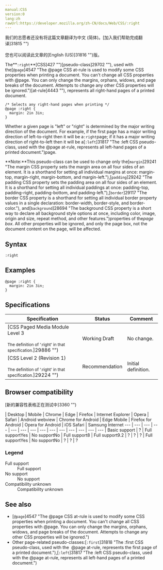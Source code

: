 ```yaml
---
manual:CSS
version:0
lang:zh
rawUrl:https://developer.mozilla.org/zh-CN/docs/Web/CSS/:right
---
```




<bdi>我们的志愿者还没有将这篇文章翻译为<bdi>中文 (简体)</bdi>。[加入我们帮助完成翻译]31815 "")<br></br>您也可以阅读此文章的[English (US)]31816 "")版。</bdi>






The**`:right`**[CSS]427 "")[pseudo-class]29702 ""), used with the[`@page`]4547 "The @page CSS at-rule is used to modify some CSS properties when printing a document. You can't change all CSS properties with @page. You can only change the margins, orphans, widows, and page breaks of the document. Attempts to change any other CSS properties will be ignored.")[at-rule]4443 ""), represents all right-hand pages of a printed document.


```
/* Selects any right-hand pages when printing */
@page :right {
  margin: 2in 3in;
}
```


Whether a given page is &quot;left&quot; or &quot;right&quot; is determined by the major writing direction of the document. For example, if the first page has a major writing direction of left-to-right then it will be a`:right`page; if it has a major writing direction of right-to-left then it will be a[`:left`]31817 "The :left CSS pseudo-class, used with the @page at-rule, represents all left-hand pages of a printed document.")page.



**Note:**This pseudo-class can be used to change only the[`margin`]29241 "The margin CSS property sets the margin area on all four sides of an element. It is a shorthand for setting all individual margins at once: margin-top, margin-right, margin-bottom, and margin-left."),[`padding`]29242 "The padding CSS property sets the padding area on all four sides of an element. It is a shorthand for setting all individual paddings at once: padding-top, padding-right, padding-bottom, and padding-left."),[`border`]29117 "The border CSS property is a shorthand for setting all individual border property values in a single declaration: border-width, border-style, and border-color."), and[`background`]28694 "The background CSS property is a short way to declare all background style options at once, including color, image, origin and size, repeat method, and other features.")properties of the*page box*. All other properties will be ignored, and only the page box, not the document content on the page, will be affected.



## Syntax<a name="Syntax"></a>

```
:right
```

## Examples<a name="Examples"></a>

```
@page :right {
  margin: 2in 3in;
}
```

## Specifications<a name="Specifications"></a>

Specification | Status | Comment 
 ---  |  ---  |  ---  | 
[CSS Paged Media Module Level 3<br></br><small>The definition of &#39;:right&#39; in that specification.</small>]29886 "") | Working Draft | No change. 
[CSS Level 2 (Revision 1)<br></br><small>The definition of &#39;:right&#39; in that specification.</small>]29224 "") | Recommendation | Initial definition. 


## Browser compatibility<a name="Browser_compatibility"></a>
[新的兼容性表格正在测试中<i></i>]3360 "")

 | <abbr>Desktop<i></i></abbr> | <abbr>Mobile<i></i></abbr> 
 | <abbr>Chrome<i></i></abbr> | <abbr>Edge<i></i></abbr> | <abbr>Firefox<i></i></abbr> | <abbr>Internet Explorer<i></i></abbr> | <abbr>Opera<i></i></abbr> | <abbr>Safari<i></i></abbr> | <abbr>Android webview<i></i></abbr> | <abbr>Chrome for Android<i></i></abbr> | <abbr>Edge Mobile<i></i></abbr> | <abbr>Firefox for Android<i></i></abbr> | <abbr>Opera for Android<i></i></abbr> | <abbr>iOS Safari<i></i></abbr> | <abbr>Samsung Internet<i></i></abbr> 
 ---  |  ---  |  ---  |  ---  |  ---  |  ---  |  ---  |  ---  |  ---  |  ---  |  ---  |  ---  |  ---  |  ---  | 
Basic support | <abbr>?</abbr> | <abbr>Full support</abbr>Yes | <abbr>No support</abbr>No | <abbr>Full support</abbr>8 | <abbr>Full support</abbr>9.2 | <abbr>?</abbr> | <abbr>?</abbr> | <abbr>?</abbr> | <abbr>Full support</abbr>Yes | <abbr>No support</abbr>No | <abbr>?</abbr> | <abbr>?</abbr> | <abbr>?</abbr> 


### Legend<a name="Legend"></a>
<dl><dt id=''><abbr>Full support</abbr></dt><dd>Full support</dd><dt id=''><abbr>No support</abbr></dt><dd>No support</dd><dt id=''><abbr>Compatibility unknown</abbr></dt><dd>Compatibility unknown</dd></dl>

## See also<a name="See_also"></a>

* [`@page`]4547 "The @page CSS at-rule is used to modify some CSS properties when printing a document. You can't change all CSS properties with @page. You can only change the margins, orphans, widows, and page breaks of the document. Attempts to change any other CSS properties will be ignored.")
* Other page-related pseudo-classes:[`:first`]31818 "The :first CSS pseudo-class, used with the  @page at-rule, represents the first page of a printed document."),[`:left`]31817 "The :left CSS pseudo-class, used with the @page at-rule, represents all left-hand pages of a printed document.")



